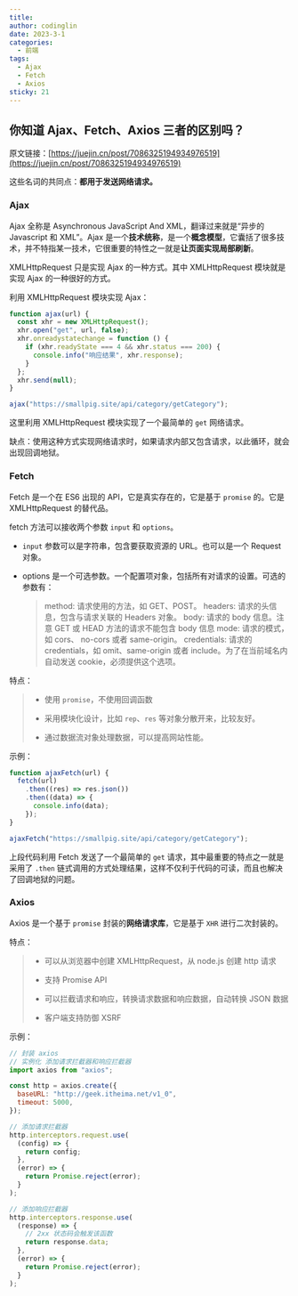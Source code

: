 ```yaml
---
title:
author: codinglin
date: 2023-3-1
categories:
  - 前端
tags:
  - Ajax
  - Fetch
  - Axios
sticky: 21
---
```


## 你知道 Ajax、Fetch、Axios 三者的区别吗？

原文链接：[https://juejin.cn/post/7086325194934976519](https://juejin.cn/post/7086325194934976519)

这些名词的共同点：**都用于发送网络请求。**

### Ajax

Ajax 全称是 Asynchronous JavaScript And XML，翻译过来就是“异步的 Javascript 和 XML”。Ajax 是一个**技术统称**，是一个**概念模型**，它囊括了很多技术，并不特指某一技术，它很重要的特性之一就是**让页面实现局部刷新**。

XMLHttpRequest 只是实现 Ajax 的一种方式。其中 XMLHttpRequest 模块就是实现 Ajax 的一种很好的方式。

利用 XMLHttpRequest 模块实现 Ajax：

```js
function ajax(url) {
  const xhr = new XMLHttpRequest();
  xhr.open("get", url, false);
  xhr.onreadystatechange = function () {
    if (xhr.readyState === 4 && xhr.status === 200) {
      console.info("响应结果", xhr.response);
    }
  };
  xhr.send(null);
}

ajax("https://smallpig.site/api/category/getCategory");
```

这里利用 XMLHttpRequest 模块实现了一个最简单的 `get` 网络请求。

缺点：使用这种方式实现网络请求时，如果请求内部又包含请求，以此循环，就会出现回调地狱。

### Fetch

Fetch 是一个在 ES6 出现的 API，它是真实存在的，它是基于 `promise` 的。它是 XMLHttpRequest 的替代品。

fetch 方法可以接收两个参数 `input` 和 `options`。

- `input` 参数可以是字符串，包含要获取资源的 URL。也可以是一个 Request 对象。

- options 是一个可选参数。一个配置项对象，包括所有对请求的设置。可选的参数有：
  > method: 请求使用的方法，如 GET、POST。
  > headers: 请求的头信息，包含与请求关联的 Headers 对象。
  > body: 请求的 body 信息。注意 GET 或 HEAD 方法的请求不能包含 body 信息
  > mode: 请求的模式，如 cors、 no-cors 或者 same-origin。
  > credentials: 请求的 credentials，如 omit、same-origin 或者 include。为了在当前域名内自动发送 cookie，必须提供这个选项。

特点：

> - 使用 `promise`，不使用回调函数
>
> - 采用模块化设计，比如 `rep`、`res` 等对象分散开来，比较友好。
>
> - 通过数据流对象处理数据，可以提高网站性能。

示例：

```js
function ajaxFetch(url) {
  fetch(url)
    .then((res) => res.json())
    .then((data) => {
      console.info(data);
    });
}

ajaxFetch("https://smallpig.site/api/category/getCategory");
```

上段代码利用 Fetch 发送了一个最简单的 `get` 请求，其中最重要的特点之一就是采用了 `.then` 链式调用的方式处理结果，这样不仅利于代码的可读，而且也解决了回调地狱的问题。

### Axios

Axios 是一个基于 `promise` 封装的**网络请求库**，它是基于 `XHR` 进行二次封装的。

特点：

> - 可以从浏览器中创建 XMLHttpRequest，从 node.js 创建 http 请求
>
> - 支持 Promise API
>
> - 可以拦截请求和响应，转换请求数据和响应数据，自动转换 JSON 数据
>
> - 客户端支持防御 XSRF

示例：

```js
// 封装 axios
// 实例化 添加请求拦截器和响应拦截器
import axios from "axios";

const http = axios.create({
  baseURL: "http://geek.itheima.net/v1_0",
  timeout: 5000,
});

// 添加请求拦截器
http.interceptors.request.use(
  (config) => {
    return config;
  },
  (error) => {
    return Promise.reject(error);
  }
);

// 添加响应拦截器
http.interceptors.response.use(
  (response) => {
    // 2xx 状态码会触发该函数
    return response.data;
  },
  (error) => {
    return Promise.reject(error);
  }
);
```
